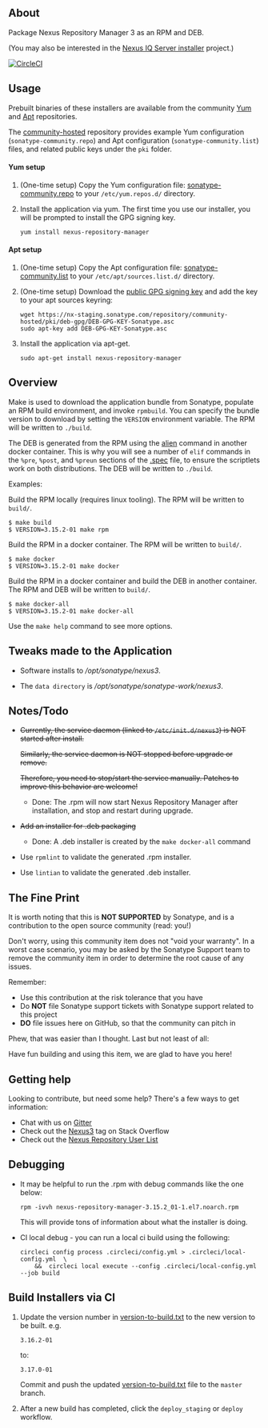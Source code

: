 About
-----

Package Nexus Repository Manager 3 as an RPM and DEB.

(You may also be interested in the [Nexus IQ Server installer](https://github.com/sonatype-nexus-community/nexus-iq-server-installer) project.)

[![CircleCI](https://circleci.com/gh/sonatype-nexus-community/nexus-repository-installer.svg?style=svg)](https://circleci.com/gh/sonatype-nexus-community/nexus-repository-installer)

Usage
--------

Prebuilt binaries of these installers are available from the community 
[Yum](https://nx-staging.sonatype.com/#browse/browse:community-yum-hosted) and 
[Apt](https://nx-staging.sonatype.com/#browse/browse:community-apt-hosted) repositories. 

The [community-hosted](https://nx-staging.sonatype.com/#browse/browse:community-hosted) repository provides example 
Yum configuration (`sonatype-community.repo`) and Apt configuration (`sonatype-community.list`) files, 
and related public keys under the `pki` folder.

#### Yum setup

  1. (One-time setup) Copy the Yum configuration file: [sonatype-community.repo](https://nx-staging.sonatype.com/repository/community-hosted/sonatype-community.repo)
     to your `/etc/yum.repos.d/` directory.
  2. Install the application via yum. The first time you use our installer, you will be prompted to install the GPG signing key.

         yum install nexus-repository-manager
              
#### Apt setup

  1. (One-time setup) Copy the Apt configuration file: [sonatype-community.list](https://nx-staging.sonatype.com/repository/community-hosted/sonatype-community.list)
     to your `/etc/apt/sources.list.d/` directory.
  2. (One-time setup) Download the [public GPG signing key](https://nx-staging.sonatype.com/repository/community-hosted/pki/deb-gpg/DEB-GPG-KEY-Sonatype.asc)
     and add the key to your apt sources keyring:
     
         wget https://nx-staging.sonatype.com/repository/community-hosted/pki/deb-gpg/DEB-GPG-KEY-Sonatype.asc
         sudo apt-key add DEB-GPG-KEY-Sonatype.asc
  
  3. Install the application via apt-get.

         sudo apt-get install nexus-repository-manager         

Overview
--------

Make is used to download the application bundle from Sonatype, populate an RPM build
environment, and invoke `rpmbuild`.
You can specify the bundle version to download by setting the `VERSION` environment variable. 
The RPM will be written to `./build`.

The DEB is generated from the RPM using the [alien](https://wiki.debian.org/Alien) command in another docker container.
This is why you will see a number of `elif` commands in the `%pre`, `%post`, and `%preun` sections of the [.spec](rpm/nexus-repository-manager.spec) file,
to ensure the scriptlets work on both distributions. 
The DEB will be written to `./build`. 

Examples:

Build the RPM locally (requires linux tooling).  The RPM will be written to `build/`.

```
$ make build
$ VERSION=3.15.2-01 make rpm
```

Build the RPM in a docker container.  The RPM will be written to `build/`.

```
$ make docker
$ VERSION=3.15.2-01 make docker
```

Build the RPM in a docker container and build the DEB in another container.  The RPM and DEB will be written to `build/`.

```
$ make docker-all
$ VERSION=3.15.2-01 make docker-all
```

Use the `make help` command to see more options.

Tweaks made to the Application
------------------------------

* Software installs to */opt/sonatype/nexus3*.

* The `data directory` is */opt/sonatype/sonatype-work/nexus3*.


Notes/Todo
----------

* ~~Currently, the service daemon (linked to `/etc/init.d/nexus3`) is NOT started after install.~~
  
  ~~Similarly, the service daemon is NOT stopped before upgrade or remove.~~
  
  ~~Therefore, you need to stop/start the service manually. Patches to improve this behavior are welcome!~~
  * Done: The .rpm will now start Nexus Repository Manager after installation, and stop and restart during upgrade.
  
* ~~Add an installer for .deb packaging~~
  * Done: A .deb installer is created by the `make docker-all` command  

* Use `rpmlint` to validate the generated .rpm installer.

* Use `lintian` to validate the generated .deb installer.

## The Fine Print

It is worth noting that this is **NOT SUPPORTED** by Sonatype, and is a contribution to the open source community (read: you!)

Don't worry, using this community item does not "void your warranty". In a worst case scenario, you may be asked 
by the Sonatype Support team to remove the community item in order to determine the root cause of any issues.

Remember:

* Use this contribution at the risk tolerance that you have
* Do **NOT** file Sonatype support tickets with Sonatype support related to this project
* **DO** file issues here on GitHub, so that the community can pitch in

Phew, that was easier than I thought. Last but not least of all:

Have fun building and using this item, we are glad to have you here!

## Getting help

Looking to contribute, but need some help? There's a few ways to get information:

* Chat with us on [Gitter](https://gitter.im/sonatype/nexus-developers)
* Check out the [Nexus3](http://stackoverflow.com/questions/tagged/nexus3) tag on Stack Overflow
* Check out the [Nexus Repository User List](https://groups.google.com/a/glists.sonatype.com/forum/?hl=en#!forum/nexus-users)

## Debugging

* It may be helpful to run the .rpm with debug commands like the one below:

      rpm -ivvh nexus-repository-manager-3.15.2_01-1.el7.noarch.rpm 
      
  This will provide tons of information about what the installer is doing.
  
* CI local debug - you can run a local ci build using the following:

      circleci config process .circleci/config.yml > .circleci/local-config.yml  \
          &&  circleci local execute --config .circleci/local-config.yml --job build
  

## Build Installers via CI

  1. Update the version number in [version-to-build.txt](version-to-build.txt) to the new version to be built. e.g.
  
         3.16.2-01
         
     to:
     
         3.17.0-01

     Commit and push the updated [version-to-build.txt](version-to-build.txt) file to the `master` branch.
     
  2. After a new build has completed, click the `deploy_staging` or `deploy` workflow.

   <!-- @todo Add 'deploy' workflow to deploy to production NXRM3 -->
